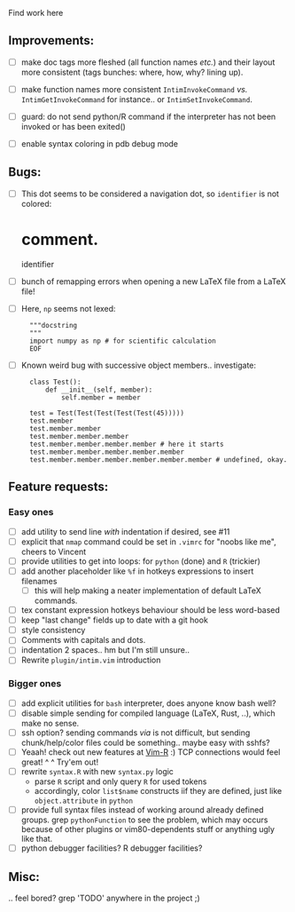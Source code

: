 Find work here

Improvements:
-------------

- [ ] make doc tags more fleshed (all function names *etc.*) and their layout
  more consistent (tags bunches: where, how, why? lining up).
- [ ] make function names more consistent `IntimInvokeCommand` *vs.*
`IntimGetInvokeCommand` for instance.. or `IntimSetInvokeCommand`.
- [ ] guard: do not send python/R command if the interpreter has not been invoked
or has been exited()
- [ ] enable syntax coloring in pdb debug mode


Bugs:
-----

- [ ] This dot seems to be considered a navigation dot, so `identifier` is not
colored:

    # comment.
    identifier

- [ ] bunch of remapping errors when opening a new LaTeX file from a LaTeX file!

- [ ] Here, `np` seems not lexed:

        """docstring
        """
        import numpy as np # for scientific calculation
        EOF

- [ ] Known weird bug with successive object members.. investigate:

        class Test():
            def __init__(self, member):
                self.member = member

        test = Test(Test(Test(Test(Test(45)))))
        test.member
        test.member.member
        test.member.member.member
        test.member.member.member.member # here it starts
        test.member.member.member.member.member
        test.member.member.member.member.member.member # undefined, okay.


Feature requests:
-----------------

### Easy ones

- [ ] add utility to send line *with* indentation if desired, see #11
- [ ] explicit that `nmap` command could be set in `.vimrc` for "noobs like me",
    cheers to Vincent
- [ ] provide utilities to get into loops: for `python` (done) and `R` (trickier)
- [ ] add another placeholder like `%f` in hotkeys expressions to insert filenames
    - [ ] this will help making a neater implementation of default LaTeX commands.
- [ ] tex constant expression hotkeys behaviour should be less word-based
- [ ] keep "last change" fields up to date with a git hook
- [ ] style consistency
 - [ ] Comments with capitals and dots.
 - [ ] indentation 2 spaces.. hm but I'm still unsure..
- [ ] Rewrite `plugin/intim.vim` introduction

### Bigger ones

- [ ] add explicit utilities for `bash` interpreter, does anyone know bash well?
- [ ] disable simple sending for compiled language (LaTeX, Rust, ..), which make
  no sense.
- [ ] ssh option? sending commands *via* is not difficult, but sending
  chunk/help/color files could be something.. maybe easy with sshfs?
- [ ] Yeaah! check out new features at
  [Vim-R](https://github.com/jalvesaq/Nvim-R) :) TCP connections would feel
  great! ^ ^ Try'em out!
- [ ] rewrite `syntax.R` with new `syntax.py` logic
    - parse `R` script and only query `R` for used tokens
    - accordingly, color `list$name` constructs iif they are defined, just like
      `object.attribute` in `python`
- [ ] provide full syntax files instead of working around already defined groups.
    grep `pythonFunction` to see the problem, which may occurs because of other
    plugins or vim80-dependents stuff or anything ugly like that.
- [ ] python debugger facilities? R debugger facilities?

Misc:
-----

.. feel bored? grep 'TODO' anywhere in the project ;)

